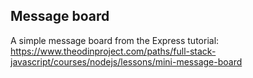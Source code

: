 ## Message board

A simple message board from the Express tutorial:
https://www.theodinproject.com/paths/full-stack-javascript/courses/nodejs/lessons/mini-message-board
